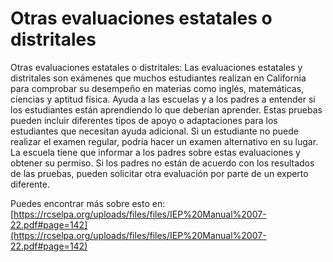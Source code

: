 # Otras evaluaciones estatales o distritales
Otras evaluaciones estatales o distritales: Las evaluaciones estatales y distritales son exámenes que muchos estudiantes realizan en California para comprobar su desempeño en materias como inglés, matemáticas, ciencias y aptitud física. Ayuda a las escuelas y a los padres a entender si los estudiantes están aprendiendo lo que deberían aprender. Estas pruebas pueden incluir diferentes tipos de apoyo o adaptaciones para los estudiantes que necesitan ayuda adicional. Si un estudiante no puede realizar el examen regular, podría hacer un examen alternativo en su lugar. La escuela tiene que informar a los padres sobre estas evaluaciones y obtener su permiso. Si los padres no están de acuerdo con los resultados de las pruebas, pueden solicitar otra evaluación por parte de un experto diferente.

Puedes encontrar más sobre esto en: [https://rcselpa.org/uploads/files/files/IEP%20Manual%2007-22.pdf#page=142](https://rcselpa.org/uploads/files/files/IEP%20Manual%2007-22.pdf#page=142)
